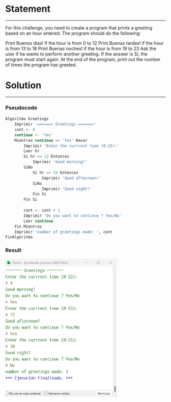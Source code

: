 # Statement
---

For this challenge, you need to create a program that prints a greeting based on an hour entered. The program should do the following:

Print Buenos dias! if the hour is from 0 to 12
Print Buenas tardes! if the hour is from 13 to 18
Print Buenas noches! if the hour is from 19 to 23
Ask the user if he wants to perform another greeting. If the answer is Si, the program must start again.
At the end of the program, print out the number of times the program has greeted.

# Solution
---
### Pseudocode
```python
Algoritmo Greetings
	Imprimir '======= Greetings ======='
	cont <- 0
	continue <- 'Yes'
	Mientras continue == 'Yes' Hacer
		Imprimir 'Enter the currrent time (0-23):'
		Leer hr
		Si hr <= 12 Entonces
			Imprimir 'Good morning!'
		SiNo 
			Si hr <= 18 Entonces
				Imprimir 'Good afternoon!'
			SiNo
				Imprimir 'Good night!'
			Fin Si
		Fin Si
		
		cont <- cont + 1
		Imprimir 'Do you want to continue ? Yes/No'
		Leer continue
	Fin Mientras
	Imprimir 'number of greetings made: ', cont
FinAlgoritmo
```

### Result

<img src="./../Images/greetings.png" alt="drawing" style="width:350px;"/><br>